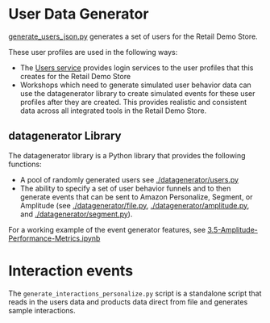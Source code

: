 # User Data Generator

[generate_users_json.py](./generate_users_json.py) generates a set of users for the Retail Demo Store.

These user profiles are used in the following ways:

- The [Users service](../src/users) provides login services to the user profiles that this creates for the Retail Demo Store
- Workshops which need to generate simulated user behavior data can use the datagenerator library to create simulated events for these user profiles after they are created. This provides realistic and consistent data across all integrated tools in the Retail Demo Store.

## datagenerator Library

The datagenerator library is a Python library that provides the following functions:

- A pool of randomly generated users see [./datagenerator/users.py](./datagenerator/users.py)
- The ability to specify a set of user behavior funnels and to then generate events that can be sent to Amazon Personalize, Segment, or Amplitude (see [./datagenerator/file.py](./datagenerator/file.py), [./datagenerator/amplitude.py](./datagenerator/amplitude.py), and [./datagenerator/segment.py](./datagenerator/segment.py)).

For a working example of the event generator features, see [3.5-Amplitude-Performance-Metrics.ipynb](../workshop/3-Experimentation/3.5-Amplitude-Performance-Metrics.ipynb)

# Interaction events

The `generate_interactions_personalize.py` script is a standalone script that reads in the users data and products
data direct from file and generates sample interactions.
